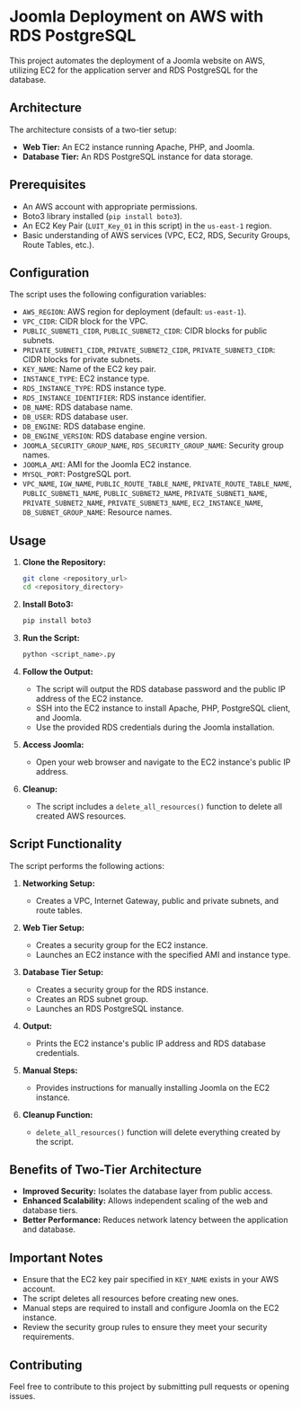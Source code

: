 # Joomla Deployment on AWS with RDS PostgreSQL

This project automates the deployment of a Joomla website on AWS, utilizing EC2 for the application server and RDS PostgreSQL for the database.

## Architecture

The architecture consists of a two-tier setup:

* **Web Tier:** An EC2 instance running Apache, PHP, and Joomla.
* **Database Tier:** An RDS PostgreSQL instance for data storage.

## Prerequisites

* An AWS account with appropriate permissions.
* Boto3 library installed (`pip install boto3`).
* An EC2 Key Pair (`LUIT_Key_01` in this script) in the `us-east-1` region.
* Basic understanding of AWS services (VPC, EC2, RDS, Security Groups, Route Tables, etc.).

## Configuration

The script uses the following configuration variables:

* `AWS_REGION`: AWS region for deployment (default: `us-east-1`).
* `VPC_CIDR`: CIDR block for the VPC.
* `PUBLIC_SUBNET1_CIDR`, `PUBLIC_SUBNET2_CIDR`: CIDR blocks for public subnets.
* `PRIVATE_SUBNET1_CIDR`, `PRIVATE_SUBNET2_CIDR`, `PRIVATE_SUBNET3_CIDR`: CIDR blocks for private subnets.
* `KEY_NAME`: Name of the EC2 key pair.
* `INSTANCE_TYPE`: EC2 instance type.
* `RDS_INSTANCE_TYPE`: RDS instance type.
* `RDS_INSTANCE_IDENTIFIER`: RDS instance identifier.
* `DB_NAME`: RDS database name.
* `DB_USER`: RDS database user.
* `DB_ENGINE`: RDS database engine.
* `DB_ENGINE_VERSION`: RDS database engine version.
* `JOOMLA_SECURITY_GROUP_NAME`, `RDS_SECURITY_GROUP_NAME`: Security group names.
* `JOOMLA_AMI`: AMI for the Joomla EC2 instance.
* `MYSQL_PORT`: PostgreSQL port.
* `VPC_NAME`, `IGW_NAME`, `PUBLIC_ROUTE_TABLE_NAME`, `PRIVATE_ROUTE_TABLE_NAME`, `PUBLIC_SUBNET1_NAME`, `PUBLIC_SUBNET2_NAME`, `PRIVATE_SUBNET1_NAME`, `PRIVATE_SUBNET2_NAME`, `PRIVATE_SUBNET3_NAME`, `EC2_INSTANCE_NAME`, `DB_SUBNET_GROUP_NAME`: Resource names.

## Usage

1.  **Clone the Repository:**
    ```bash
    git clone <repository_url>
    cd <repository_directory>
    ```

2.  **Install Boto3:**
    ```bash
    pip install boto3
    ```

3.  **Run the Script:**
    ```bash
    python <script_name>.py
    ```

4.  **Follow the Output:**
    * The script will output the RDS database password and the public IP address of the EC2 instance.
    * SSH into the EC2 instance to install Apache, PHP, PostgreSQL client, and Joomla.
    * Use the provided RDS credentials during the Joomla installation.

5.  **Access Joomla:**
    * Open your web browser and navigate to the EC2 instance's public IP address.

6.  **Cleanup:**
    * The script includes a `delete_all_resources()` function to delete all created AWS resources.

## Script Functionality

The script performs the following actions:

1.  **Networking Setup:**
    * Creates a VPC, Internet Gateway, public and private subnets, and route tables.

2.  **Web Tier Setup:**
    * Creates a security group for the EC2 instance.
    * Launches an EC2 instance with the specified AMI and instance type.

3.  **Database Tier Setup:**
    * Creates a security group for the RDS instance.
    * Creates an RDS subnet group.
    * Launches an RDS PostgreSQL instance.

4.  **Output:**
    * Prints the EC2 instance's public IP address and RDS database credentials.

5.  **Manual Steps:**
    * Provides instructions for manually installing Joomla on the EC2 instance.

6.  **Cleanup Function:**
    * `delete_all_resources()` function will delete everything created by the script.

## Benefits of Two-Tier Architecture

* **Improved Security:** Isolates the database layer from public access.
* **Enhanced Scalability:** Allows independent scaling of the web and database tiers.
* **Better Performance:** Reduces network latency between the application and database.

## Important Notes

* Ensure that the EC2 key pair specified in `KEY_NAME` exists in your AWS account.
* The script deletes all resources before creating new ones.
* Manual steps are required to install and configure Joomla on the EC2 instance.
* Review the security group rules to ensure they meet your security requirements.

## Contributing

Feel free to contribute to this project by submitting pull requests or opening issues.